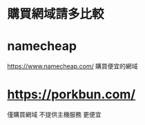 # 購買網域請多比較

# namecheap

https://www.namecheap.com/
購買便宜的網域

# https://porkbun.com/
僅購買網域 不提供主機服務
更便宜



